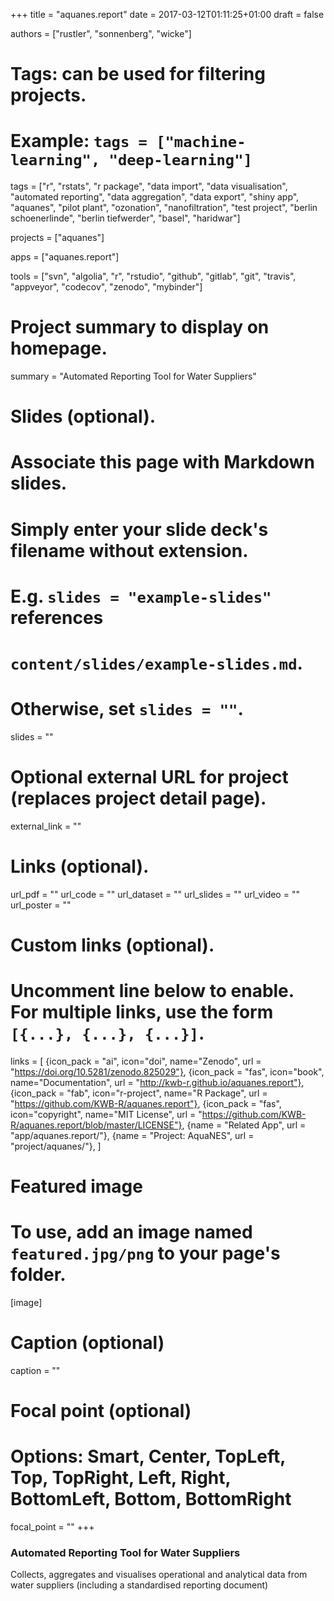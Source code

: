 +++
title = "aquanes.report"
date = 2017-03-12T01:11:25+01:00
draft = false

authors = ["rustler", "sonnenberg", "wicke"]
# Tags: can be used for filtering projects.
# Example: `tags = ["machine-learning", "deep-learning"]`
tags = ["r", "rstats", "r package", "data import", "data visualisation", "automated reporting", "data aggregation", "data export", "shiny app", "aquanes", "pilot plant", "ozonation", "nanofiltration", "test project", "berlin schoenerlinde", "berlin tiefwerder", "basel", "haridwar"]

projects = ["aquanes"]

apps = ["aquanes.report"]

tools = ["svn", "algolia", "r", "rstudio", "github", "gitlab", "git", "travis", "appveyor", "codecov", "zenodo", "mybinder"]

# Project summary to display on homepage.
summary = "Automated Reporting Tool for Water Suppliers"

# Slides (optional).
#   Associate this page with Markdown slides.
#   Simply enter your slide deck's filename without extension.
#   E.g. `slides = "example-slides"` references 
#   `content/slides/example-slides.md`.
#   Otherwise, set `slides = ""`.
slides = ""

# Optional external URL for project (replaces project detail page).
external_link = ""

# Links (optional).
url_pdf = ""
url_code = ""
url_dataset = ""
url_slides = ""
url_video = ""
url_poster = ""

# Custom links (optional).
#   Uncomment line below to enable. For multiple links, use the form `[{...}, {...}, {...}]`.
links = [
{icon_pack = "ai", icon="doi", name="Zenodo", url = "https://doi.org/10.5281/zenodo.825029"},
{icon_pack = "fas", icon="book", name="Documentation", url = "http://kwb-r.github.io/aquanes.report"},
{icon_pack = "fab", icon="r-project", name="R Package", url = "https://github.com/KWB-R/aquanes.report"}, 
{icon_pack = "fas", icon="copyright", name="MIT License", url = "https://github.com/KWB-R/aquanes.report/blob/master/LICENSE"},
{name = "Related App", url = "app/aquanes.report/"},
{name = "Project: AquaNES", url = "project/aquanes/"},
]

# Featured image
# To use, add an image named `featured.jpg/png` to your page's folder. 
[image]
  # Caption (optional)
  caption = ""

  # Focal point (optional)
  # Options: Smart, Center, TopLeft, Top, TopRight, Left, Right, BottomLeft, Bottom, BottomRight
  focal_point = ""
+++

### Automated Reporting Tool for Water Suppliers

Collects, aggregates and visualises operational and analytical data from water suppliers (including a standardised reporting document)
